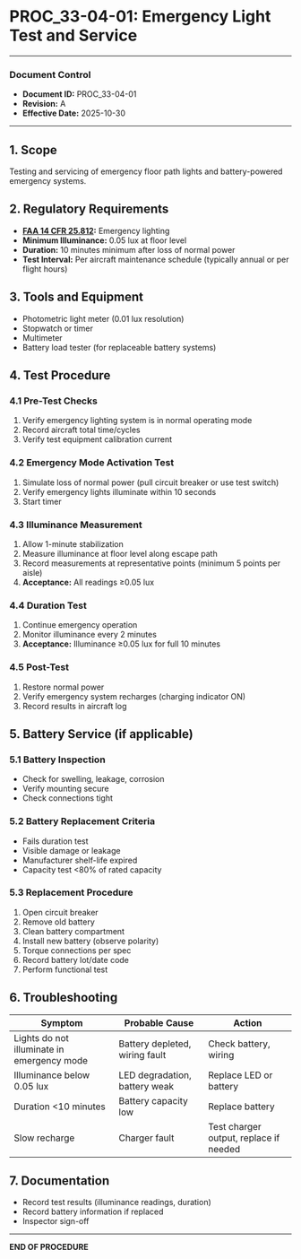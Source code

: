 # PROC_33-04-01: Emergency Light Test and Service

---

### Document Control
- **Document ID:** PROC_33-04-01
- **Revision:** A
- **Effective Date:** 2025-10-30

---

## 1. Scope
Testing and servicing of emergency floor path lights and battery-powered emergency systems.

## 2. Regulatory Requirements
- **[FAA 14 CFR 25.812](https://www.ecfr.gov/current/title-14/chapter-I/subchapter-C/part-25/subpart-D/section-25.812):** Emergency lighting
- **Minimum Illuminance:** 0.05 lux at floor level
- **Duration:** 10 minutes minimum after loss of normal power
- **Test Interval:** Per aircraft maintenance schedule (typically annual or per flight hours)

## 3. Tools and Equipment
- Photometric light meter (0.01 lux resolution)
- Stopwatch or timer
- Multimeter
- Battery load tester (for replaceable battery systems)

## 4. Test Procedure

### 4.1 Pre-Test Checks
1. Verify emergency lighting system is in normal operating mode
2. Record aircraft total time/cycles
3. Verify test equipment calibration current

### 4.2 Emergency Mode Activation Test
1. Simulate loss of normal power (pull circuit breaker or use test switch)
2. Verify emergency lights illuminate within 10 seconds
3. Start timer

### 4.3 Illuminance Measurement
1. Allow 1-minute stabilization
2. Measure illuminance at floor level along escape path
3. Record measurements at representative points (minimum 5 points per aisle)
4. **Acceptance:** All readings ≥0.05 lux

### 4.4 Duration Test
1. Continue emergency operation
2. Monitor illuminance every 2 minutes
3. **Acceptance:** Illuminance ≥0.05 lux for full 10 minutes

### 4.5 Post-Test
1. Restore normal power
2. Verify emergency system recharges (charging indicator ON)
3. Record results in aircraft log

## 5. Battery Service (if applicable)

### 5.1 Battery Inspection
- Check for swelling, leakage, corrosion
- Verify mounting secure
- Check connections tight

### 5.2 Battery Replacement Criteria
- Fails duration test
- Visible damage or leakage
- Manufacturer shelf-life expired
- Capacity test <80% of rated capacity

### 5.3 Replacement Procedure
1. Open circuit breaker
2. Remove old battery
3. Clean battery compartment
4. Install new battery (observe polarity)
5. Torque connections per spec
6. Record battery lot/date code
7. Perform functional test

## 6. Troubleshooting

| Symptom | Probable Cause | Action |
|---------|----------------|--------|
| Lights do not illuminate in emergency mode | Battery depleted, wiring fault | Check battery, wiring |
| Illuminance below 0.05 lux | LED degradation, battery weak | Replace LED or battery |
| Duration <10 minutes | Battery capacity low | Replace battery |
| Slow recharge | Charger fault | Test charger output, replace if needed |

## 7. Documentation
- Record test results (illuminance readings, duration)
- Record battery information if replaced
- Inspector sign-off

---

**END OF PROCEDURE**
